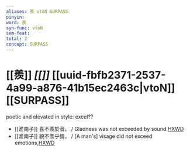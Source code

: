 ```yaml
---
aliases: 羨 vtoN SURPASS
pinyin: 
word: 羨
syn-func: vtoN
sem-feat: 
total: 2
concept: SURPASS 
---
```

# [[羨]] *[[]]*  [[uuid-fbfb2371-2537-4a99-a876-41b15ec2463c|vtoN]] [[SURPASS]]
poetic and elevated in style: excel??
 - [[淮南子]] 喜不羡於音。 / Gladness was not exceeded by sound.[HXWD](https://hxwd.org/textview.html?location=KR3j0010_tls_011-16a.30)
 - [[淮南子]] 貌不羡乎情， / [A man's] visage did not exceed emotions,[HXWD](https://hxwd.org/textview.html?location=KR3j0010_tls_011-2a.20)